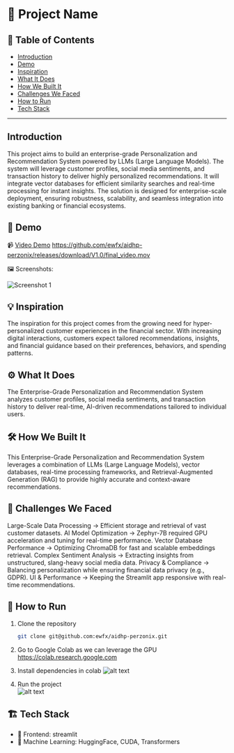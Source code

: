 # 🚀 Project Name

## 📌 Table of Contents
- [Introduction](#introduction)
- [Demo](#demo)
- [Inspiration](#inspiration)
- [What It Does](#what-it-does)
- [How We Built It](#how-we-built-it)
- [Challenges We Faced](#challenges-we-faced)
- [How to Run](#how-to-run)
- [Tech Stack](#tech-stack)

---

## Introduction
This project aims to build an enterprise-grade Personalization and Recommendation System powered by LLMs (Large Language Models). The system will leverage customer profiles, social media sentiments, and transaction history to deliver highly personalized recommendations. It will integrate vector databases for efficient similarity searches and real-time processing for instant insights. The solution is designed for enterprise-scale deployment, ensuring robustness, scalability, and seamless integration into existing banking or financial ecosystems.

## 🎥 Demo
📹 [Video Demo](#) https://github.com/ewfx/aidhp-perzonix/releases/download/V1.0/final_video.mov

🖼️ Screenshots:

![Screenshot 1](link-to-image)

## 💡 Inspiration
The inspiration for this project comes from the growing need for hyper-personalized customer experiences in the financial sector. With increasing digital interactions, customers expect tailored recommendations, insights, and financial guidance based on their preferences, behaviors, and spending patterns.

## ⚙️ What It Does
The Enterprise-Grade Personalization and Recommendation System analyzes customer profiles, social media sentiments, and transaction history to deliver real-time, AI-driven recommendations tailored to individual users.

## 🛠️ How We Built It
This Enterprise-Grade Personalization and Recommendation System leverages a combination of LLMs (Large Language Models), vector databases, real-time processing frameworks, and Retrieval-Augmented Generation (RAG) to provide highly accurate and context-aware recommendations.

## 🚧 Challenges We Faced
Large-Scale Data Processing → Efficient storage and retrieval of vast customer datasets.
AI Model Optimization → Zephyr-7B required GPU acceleration and tuning for real-time performance.
Vector Database Performance → Optimizing ChromaDB for fast and scalable embeddings retrieval.
Complex Sentiment Analysis → Extracting insights from unstructured, slang-heavy social media data.
Privacy & Compliance → Balancing personalization while ensuring financial data privacy (e.g., GDPR).
UI & Performance → Keeping the Streamlit app responsive with real-time recommendations.

## 🏃 How to Run
1. Clone the repository  
   ```sh
   git clone git@github.com:ewfx/aidhp-perzonix.git
   ```
2. Go to Google Colab as we can leverage the GPU
   https://colab.research.google.com

2. Install dependencies in colab
![alt text](arch/colab_image.png)

3. Run the project  
![alt text](arch/UI_image.png)


## 🏗️ Tech Stack
- 🔹 Frontend: streamlit
- 🔹 Machine Learning: HuggingFace, CUDA, Transformers
